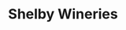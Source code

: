---
layout: countywineries
title: Shelby Wineries
description: Wineries in Shelby AL
permalink: /alabama/shelby/
county: shelby
state: al
---